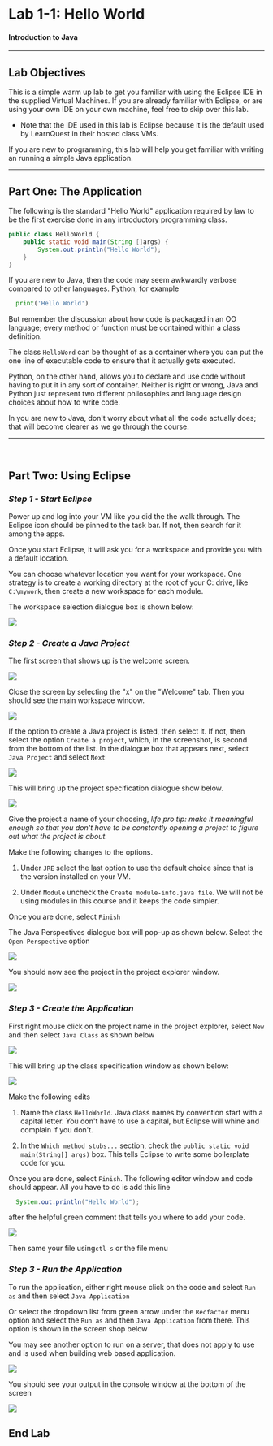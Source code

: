 # Lab 1-1: Hello World

#### Introduction to Java

---
## Lab Objectives

This is a simple warm up lab to get you familiar with using the Eclipse IDE in the supplied Virtual Machines. If you are already familiar with Eclipse, or are using your own IDE on your own machine, feel free to skip over this lab. 
- Note that the IDE used in this lab is Eclipse because it is the default used by LearnQuest in their hosted class VMs. 

If you are new to programming, this lab will help you get familiar with writing an running a simple Java application.

---

## Part One: The Application

The following is the standard "Hello World" application required by law to be the first exercise done in any introductory programming class.

```java
public class HelloWorld {
    public static void main(String []args) {
        System.out.println("Hello World");
    }
}
```

If you are new to Java, then the code may seem awkwardly verbose compared to other languages. Python, for example

```python
  print('Hello World')
```

But remember the discussion about how code is packaged in an OO language; every method or function must be contained within a class definition. 

The class `HelloWord` can be thought of as a container where you can put the one line of executable code to ensure that it actually gets executed.

Python, on the other hand, allows you to declare and use code without having to put it in any sort of container. Neither is right or wrong, Java and Python just represent two different philosophies and language design choices about how to write code.

In you are new to Java, don't worry about what all the code actually does; that will become clearer as we go through the course.
<br/>

---
<br/>

## Part Two: Using Eclipse

### _Step 1 - Start Eclipse_

Power up and log into your VM like you did the the walk through. The Eclipse icon should be pinned to the task bar. If not, then search for it among the apps.

Once you start Eclipse, it will ask you for a workspace and provide you with a default location.

You can choose whatever location you want for your workspace. One strategy is to create a working directory at the root of your C: drive, like `C:\mywork`, then create a new workspace for each module.

The workspace selection dialogue box is shown below:



<img src="images/Lab1-0_Workspace.png">

<br/>

### _Step 2 - Create a Java Project_

The first screen that shows up is the welcome screen. 

<img src="images/lab1-1_OpeningScreen.png">

Close the screen by selecting the "x" on the "Welcome" tab.  Then you should see the main workspace window.

<img src="images/lab1-2_ProjectList.png">

If the option to create a Java project is listed, then select it. If not, then select the option `Create a project`, which, in the screenshot, is second from the bottom of the list. In the dialogue box that appears next, select `Java Project` and select `Next`

<img src="images/lab1-3_JavaProject.png">

This will bring up the project specification dialogue show below.


<img src="images/lab1-4_ProjectSpecs.png">

Give the project a name of your choosing, _life pro tip: make it meaningful enough so that you don't have to be constantly opening a project to figure out what the project is about._

Make the following changes to the options.

1. Under `JRE` select the last option to use the default choice since that is the version installed on your VM.

2. Under `Module` uncheck the `Create module-info.java file`. We will not be using modules in this course and it keeps the code simpler.

Once you are done, select `Finish` 

The Java Perspectives dialogue box will pop-up as shown below. Select the `Open Perspective` option

<img src="images/lab1-5_JavaPerspective.png">

You should now see the project in the project explorer window.


<img src="images/Lab1-5a_ProjectExplorer.png">


### _Step 3 - Create the Application_

First right mouse click on the project name in the project explorer, select `New` and then select `Java Class` as shown below

<img src="images/lab1-6_NewClass.png">


This will bring up the class specification window as shown below:


<img src="images/lab1-7_ClassSpec.png">

Make the following edits

1. Name the class `HelloWorld`. Java class names by convention start with a capital letter. You don't have to use a capital, but Eclipse will whine and complain if you don't.

2. In the `Which method stubs...` section, check the `public static void main(String[] args)` box. This tells Eclipse to write some boilerplate code for you.

Once you are done, select `Finish`. The following editor window and code should appear. All you have to do is add this line

```java
  System.out.println("Hello World");
```
after the helpful green comment that tells you where to add your code.


<img src="images/lab1-8_Class.png">

Then same your file using`ctl-s` or the file menu

### _Step 3 - Run the Application_

To run the application, either right mouse click on the code and select `Run as` and then select `Java Application` 

Or select the dropdown list from green arrow under the `Recfactor` menu option and select the `Run as` and then `Java Application` from there. This option is shown in the screen shop below 

You may see another option to run on a server, that does not apply to use and is used when building web based application.

<img src="images/lab1-9_Run.png">

You should see your output in the console window at the bottom of the screen


<img src="images/Lab1-10_Output.png">

## End Lab